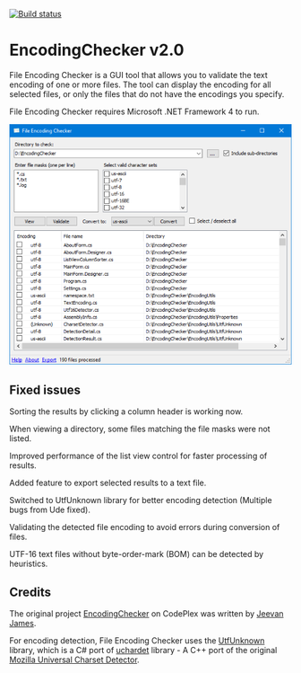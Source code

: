 [![Build status](https://ci.appveyor.com/api/projects/status/c8arh5v18u285jmj/branch/master?svg=true)](https://ci.appveyor.com/project/amrali-eg/encodingchecker/branch/master)

# EncodingChecker v2.0
File Encoding Checker is a GUI tool that allows you to validate the text encoding of one or more files. The tool can display the encoding for all selected files, or only the files that do not have the encodings you specify.

File Encoding Checker requires Microsoft .NET Framework 4 to run.

![form image](./form.png "File Encoding Checker Form Preview")

## Fixed issues
Sorting the results by clicking a column header is working now.

When viewing a directory, some files matching the file masks were not listed.

Improved performance of the list view control for faster processing of results.

Added feature to export selected results to a text file.

Switched to UtfUnknown library for better encoding detection (Multiple bugs from Ude fixed).

Validating the detected file encoding to avoid errors during conversion of files.

UTF-16 text files without byte-order-mark (BOM) can be detected by heuristics.

## Credits
The original project [EncodingChecker](https://archive.codeplex.com/?p=encodingchecker) on CodePlex was written by [Jeevan James](https://github.com/JeevanJames).

For encoding detection, File Encoding Checker uses the [UtfUnknown](https://github.com/CharsetDetector/UTF-unknown) library, which is a C# port of [uchardet](https://gitlab.freedesktop.org/uchardet/uchardet) library - A C++ port of the original [Mozilla Universal Charset Detector](https://dxr.mozilla.org/mozilla/source/extensions/universalchardet/).
